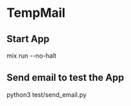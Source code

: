 # TempMail

## Start App
mix run --no-halt

## Send email to test the App
python3 test/send_email.py

